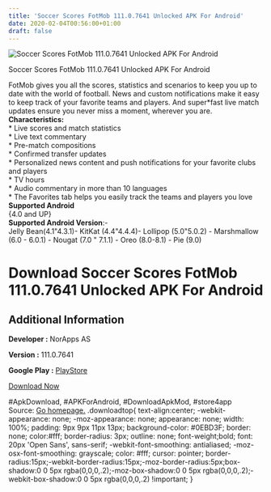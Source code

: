 ```yaml
---
title: 'Soccer Scores FotMob 111.0.7641 Unlocked APK For Android'
date: 2020-02-04T00:56:00+01:00
draft: false
---
```


![Soccer Scores FotMob 111.0.7641 Unlocked APK For Android](https://i2.wp.com/apkhome.net/wp-content/uploads/2020/02/Soccer-Scores-FotMob-111.0.7641-Unlocked.png "Soccer Scores FotMob 111.0.7641 Unlocked APK For Android")

  

Soccer Scores FotMob 111.0.7641 Unlocked APK For Android

FotMob gives you all the scores, statistics and scenarios to keep you up to date with the world of football. News and custom notifications make it easy to keep track of your favorite teams and players. And super\*fast live match updates ensure you never miss a moment, wherever you are.  
**Characteristics:**  
\* Live scores and match statistics  
\* Live text commentary  
\* Pre-match compositions  
\* Confirmed transfer updates  
\* Personalized news content and push notifications for your favorite clubs and players  
\* TV hours  
\* Audio commentary in more than 10 languages  
\* The Favorites tab helps you easily track the teams and players you love  
**Supported Android**  
{4.0 and UP}  
**Supported Android Version**:-  
Jelly Bean(4.1"4.3.1)- KitKat (4.4"4.4.4)- Lollipop (5.0"5.0.2) - Marshmallow (6.0 - 6.0.1) - Nougat (7.0 " 7.1.1) - Oreo (8.0-8.1) - Pie (9.0)

Download Soccer Scores FotMob 111.0.7641 Unlocked APK For Android
=================================================================

Additional Information
----------------------

**Developer :** NorApps AS

**Version :** 111.0.7641

**Google Play :** [PlayStore](https://play.google.com/store/apps/details?id=com.mobilefootie.wc2010)

  

[Download Now](https://store4app.co/post/soccer-scores-fotmob-111-0-7641-unlocked-apk-for-android_1580757748)

  
#ApkDownload, #APKForAndroid, #DownloadApkMod, #store4app  
Source: [Go homepage.](https://store4app.co/post/soccer-scores-fotmob-111-0-7641-unlocked-apk-for-android_1580757748) .downloadtop{ text-align:center; -webkit-appearance: none; -moz-appearance: none; appearance: none; width: 100%; padding: 9px 9px 11px 13px; background-color: #0EBD3F; border: none; color:#fff; border-radius: 3px; outline: none; font-weight;bold; font: 20px 'Open Sans', sans-serif; -webkit-font-smoothing: antialiased; -moz-osx-font-smoothing: grayscale; color: #fff; cursor: pointer; border-radius:15px;-webkit-border-radius:15px;-moz-border-radius:5px;box-shadow:0 0 5px rgba(0,0,0,.2);-moz-box-shadow:0 0 5px rgba(0,0,0,.2);-webkit-box-shadow:0 0 5px rgba(0,0,0,.2) !important; }